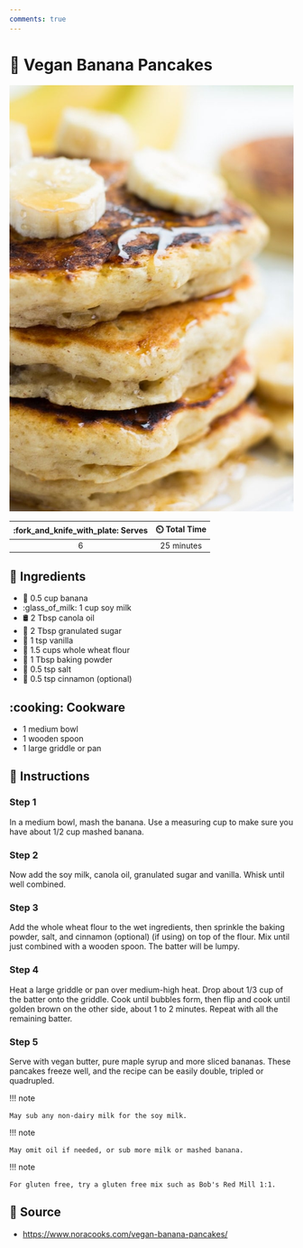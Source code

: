 ```yaml
---
comments: true
---
```

# :pancakes: Vegan Banana Pancakes

![Vegan Banana Pancakes](../assets/images/vegan-banana-pancakes.jpg)

| :fork_and_knife_with_plate: Serves | :timer_clock: Total Time |
|:----------------------------------:|:-----------------------: |
| 6 | 25 minutes |

## :salt: Ingredients

- :banana: 0.5 cup banana
- :glass_of_milk: 1 cup soy milk
- :oil_drum: 2 Tbsp canola oil
- :candy: 2 Tbsp granulated sugar
- :icecream: 1 tsp vanilla
- :ear_of_rice: 1.5 cups whole wheat flour
- :dash: 1 Tbsp baking powder
- :salt: 0.5 tsp salt
- :custard: 0.5 tsp cinnamon (optional)

## :cooking: Cookware

- 1 medium bowl
- 1 wooden spoon
- 1 large griddle or pan

## :pencil: Instructions

### Step 1

In a medium bowl, mash the banana. Use a measuring cup to make sure you have about 1/2 cup mashed banana.

### Step 2

Now add the soy milk, canola oil, granulated sugar and vanilla. Whisk until well combined.

### Step 3

Add the whole wheat flour to the wet ingredients, then sprinkle the baking powder, salt, and cinnamon (optional) (if
using) on top of the flour. Mix until just combined with a wooden spoon. The batter will be lumpy.

### Step 4

Heat a large griddle or pan over medium-high heat. Drop about 1/3 cup of the batter onto the griddle. Cook until bubbles
form, then flip and cook until golden brown on the other side, about 1 to 2 minutes. Repeat with all the remaining
batter.

### Step 5

Serve with vegan butter, pure maple syrup and more sliced bananas. These pancakes freeze well, and the recipe can be
easily double, tripled or quadrupled.

!!! note

    May sub any non-dairy milk for the soy milk.

!!! note

    May omit oil if needed, or sub more milk or mashed banana.

!!! note

    For gluten free, try a gluten free mix such as Bob's Red Mill 1:1.

## :link: Source

- <https://www.noracooks.com/vegan-banana-pancakes/>
